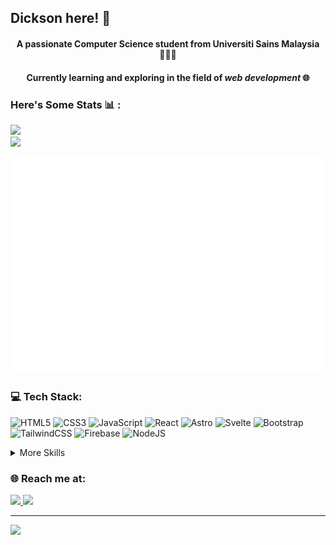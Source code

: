 <h2 align="left">Dickson here! 👋</h2>
<h4 align="center">A passionate Computer Science student from Universiti Sains Malaysia 👨🏻‍💻</h4>

<h4 align="center">Currently learning and exploring in the field of <i>web development</i> 🌐</h4>

<h3 align="left">Here's Some Stats 📊 :</h3>

![](https://github-readme-streak-stats.herokuapp.com/?user=dicksontan2618&theme=dracula&hide_border=true)<br/>
![](https://github-readme-stats.vercel.app/api/top-langs/?username=dicksontan2618&theme=dracula&hide_border=true&include_all_commits=true&count_private=true&layout=compact)

![Metrics](/metrics.plugin.isocalendar.fullyear.svg)


### 💻 Tech Stack:
![HTML5](https://img.shields.io/badge/Web-HTML5-informational?style=flat&logo=html5&color=orange&logoColor=white)
![CSS3](https://img.shields.io/badge/Web-CSS-informational?style=flat&logo=css3&logoColor=white)
![JavaScript](https://img.shields.io/badge/Web-JavaScript-informational?style=flat&logo=javascript&logoColor=white&color=%23F7DF1E)
![React](https://img.shields.io/badge/Web-React-informational?style=flat&logo=react&logoColor=white&color=%2361DAFB)
![Astro](https://img.shields.io/badge/Web-Astro-informational?style=flat&logo=astro&logoColor=white&color=red)
![Svelte](https://img.shields.io/badge/Web-Svelte-informational?style=flat&logo=svelte&logoColor=white&color=orange)
![Bootstrap](https://img.shields.io/badge/Web-Bootstrap-informational?style=flat&logo=bootstrap&logoColor=white&color=indigo)
![TailwindCSS](https://img.shields.io/badge/Web-TailwindCSS-informational?style=flat&logo=tailwind-css&logoColor=white)
![Firebase](https://img.shields.io/badge/Web-Firebase-informational?style=flat&logo=firebase&logoColor=white&color=orange)
![NodeJS](https://img.shields.io/badge/Web-NodeJS-informational?style=flat&logo=node.js&logoColor=white&color=green)

<details>
<summary>More Skills</summary>
<br>
  
![C++](https://img.shields.io/badge/Code-C++-informational?style=flat&logo=c%2B%2B&logoColor=white)
![Java](https://img.shields.io/badge/Code-Java-informational?style=flat&logo=java&color=orange)
![Python](https://img.shields.io/badge/Code-Python-informational?style=flat&logo=python&logoColor=white)

![Cloudflare](https://img.shields.io/badge/Hosting-Cloudflare-informational?style=flat&logo=Cloudflare&logoColor=white&color=orange) 
![Netlify](https://img.shields.io/badge/Hosting-Netlify-informational?style=flat&logo=netlify&logoColor=white&color=green)

![Figma](https://img.shields.io/badge/Design-Figma-informational?style=flat&logo=figma&logoColor=white&color=white)

</details>

### 🌐 Reach me at:
<a href="https://www.linkedin.com/in/dickson-tan-b37474226/" target="_blank">
  <img src="https://drive.google.com/uc?id=1azRJYlhID3HG-EKaf-3qZAu-Uzknyc5f" width="25px">
</a>
<a href="https://stackoverflow.com/users/16552296/dickson" target="_blank">
  <img src="https://drive.google.com/uc?id=1vUhkuTsRm7Bk_Qw65Vi1xR0Unn0aeKyV" width="25px">
</a>

---

[![](https://visitcount.itsvg.in/api?id=dicksontan2618&icon=5&color=2)](https://visitcount.itsvg.in)
